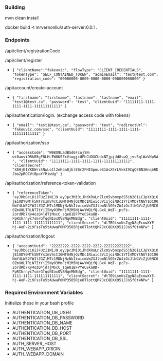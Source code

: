 ### Building
mvn clean install

docker build -t mrvernonliu/auth-server:0.0.1 .

### Endpoints 

/api/client/registrationCode

/api/client/register
- `{
	"clientName":"fakeuvic",
	"flowType": "CLIENT_CREDENTIALS",
	"tokenType": "SELF_CONTAINED_TOKEN",
	"adminEmail": "test@test.com",
	"registration_code": "00000000-0000-0000-0000-000000000000"
}`

/api/account/create-account
- `{
	"firstname": "firstname",
	"lastname": "lastname",
	"email": "test1@test.ca",
	"password": "test",
	"clientUuid": "11111111-1111-1111-1111-111111111111"
}`

/api/authentication/login.   (exchange access code with tokens)
- `{
	"email": "test1@test.ca",
	"password": "test",
	"redirectUrl": "fakeuvic.com/sso",
	"clientUuid": "11111111-1111-1111-1111-111111111111"
}`

/api/authorization/sso
- `{
	"accessCode": "W98O9LadBSd6FcojYN-wi0aovi95kB5gF8LHLFW8KSZxViogjcUFhCUOXCUdcNTjpjUd8swQ_jvsSqlWaVNp5A",
	"clientUuid": "11111111-1111-1111-1111-111111111111",
	"clientSecret": "X8HjK1YKDWrzSNwLo1l2ehoa8jhlEBr2FHIGpoueS1AsX5rLVkkI9CgQEBN3HnqbRDJbo2pROCVtBpaYfMiwUg"
}`

/api/authorization/reference-token-validation
- `{
	"referenceToken": "eyJhbGciOiJFUzI1NiJ9.eyJpc3MiOiJhdXRoLnZlcm5vbmxpdS5jb20iLCJpYXQiOjE1ODY0MTk5NTYsImV4cCI6MTU4NjQzMDc1Niwic3ViIjoiNDc1YTI4MDYtNGY1OC00NmY4LWE2YWItZGZlMTc1MDNjNzNkIiwicmVmZXJlbmNlVG9rZW4iOiJlNGViZjU0NC00ZmU0LTRiNTItYjI5Ny03MmFjM2M5NjAwYWQifQ.GxX_WqT-_pcFs-2ordRb7Ky4ozQ4jdTjMocC_sqe81BFPYeCSka8D-PpRIkrnyc7smrGfqqNIoxOV8NqnMNBdg",
	"clientUuid": "11111111-1111-1111-1111-111111111111",
	"clientSecret": "dtTB9LsmNsZgyN8qEcowXYE-hj-AoP-2i9FssTe5tAUwaP0MP35O5Rje8TlottQM7JcC8DXX95iJJoSf0t4NPw"
}`

/api/authorization/logout
- `{
	"accountUuid": "22222222-2222-2222-2222-222222222222", "eyJhbGciOiJFUzI1NiJ9.eyJpc3MiOiJhdXRoLnZlcm5vbmxpdS5jb20iLCJpYXQiOjE1ODY0MTk5NTYsImV4cCI6MTU4NjQzMDc1Niwic3ViIjoiNDc1YTI4MDYtNGY1OC00NmY4LWE2YWItZGZlMTc1MDNjNzNkIiwicmVmZXJlbmNlVG9rZW4iOiJlNGViZjU0NC00ZmU0LTRiNTItYjI5Ny03MmFjM2M5NjAwYWQifQ.GxX_WqT-_pcFs-2ordRb7Ky4ozQ4jdTjMocC_sqe81BFPYeCSka8D-PpRIkrnyc7smrGfqqNIoxOV8NqnMNBdg",
	"clientUuid": "11111111-1111-1111-1111-111111111111",
	"clientSecret": "dtTB9LsmNsZgyN8qEcowXYE-hj-AoP-2i9FssTe5tAUwaP0MP35O5Rje8TlottQM7JcC8DXX95iJJoSf0t4NPw"
}`

### Required Environment Variables
Initialize these in your bash profile
- AUTHENTICATION_DB_USER
- AUTHENTICATION_DB_PASSWORD
- AUTHENTICATION_DB_NAME
- AUTHENTICATION_DB_HOST
- AUTHENTICATION_DB_PORT
- AUTHENTICATION_DB_SSL
- AUTH_SERVER_HOST
- AUTH_WEBAPP_ORIGIN
- AUTH_WEBAPP_DOMAIN
